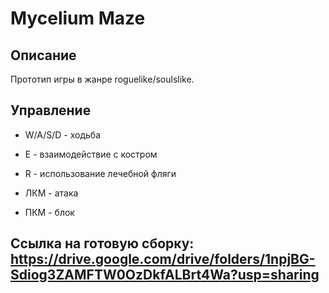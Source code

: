 ﻿# Mycelium Maze
## Описание
Прототип игры в жанре roguelike/soulslike.
## Управление
- W/A/S/D - ходьба

- E - взаимодействие с костром

- R - использование лечебной фляги

- ЛКМ - атака

- ПКМ - блок
## Ссылка на готовую сборку: https://drive.google.com/drive/folders/1npjBG-Sdiog3ZAMFTW0OzDkfALBrt4Wa?usp=sharing